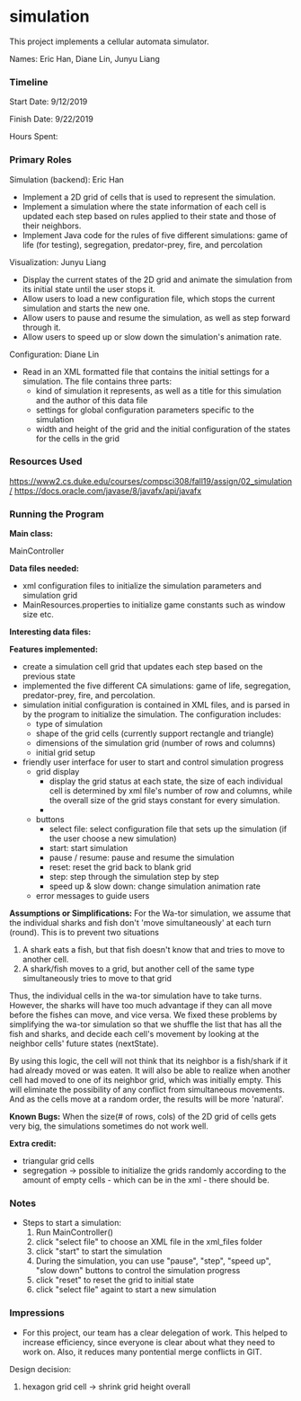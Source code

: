 simulation
====

This project implements a cellular automata simulator.

Names: Eric Han, Diane Lin, Junyu Liang

### Timeline

Start Date: 9/12/2019

Finish Date: 9/22/2019

Hours Spent:

### Primary Roles
Simulation (backend): Eric Han
* Implement a 2D grid of cells that is used to represent the simulation.
* Implement a simulation where the state information of each cell is updated each step based on rules applied to their state and those of their neighbors.
* Implement Java code for the rules of five different simulations: game of life (for testing), segregation, predator-prey, fire, and percolation 

Visualization: Junyu Liang
* Display the current states of the 2D grid and animate the simulation from its initial state until the user stops it.
* Allow users to load a new configuration file, which stops the current simulation and starts the new one.
* Allow users to pause and resume the simulation, as well as step forward through it.
* Allow users to speed up or slow down the simulation's animation rate.

Configuration: Diane Lin
* Read in an XML formatted file that contains the initial settings for a simulation. The file contains three parts:
    * kind of simulation it represents, as well as a title for this simulation and the author of this data file
    * settings for global configuration parameters specific to the simulation
    * width and height of the grid and the initial configuration of the states for the cells in the grid

### Resources Used
https://www2.cs.duke.edu/courses/compsci308/fall19/assign/02_simulation/
https://docs.oracle.com/javase/8/javafx/api/javafx


### Running the Program

**Main class:** 

MainController

**Data files needed:** 
* xml configuration files to initialize the simulation parameters and simulation grid
* MainResources.properties to initialize game constants such as window size etc.

**Interesting data files:**

**Features implemented:** 
* create a simulation cell grid that updates each step based on the previous state
* implemented the five different CA simulations: game of life, segregation, predator-prey, fire, and percolation.
* simulation initial configuration is contained in XML files, and is parsed in by the program to initialize the simulation. The configuration includes:
    * type of simulation
    * shape of the grid cells (currently support rectangle and triangle)
    * dimensions of the simulation grid (number of rows and columns)
    * initial grid setup
* friendly user interface for user to start and control simulation progress
    * grid display
        * display the grid status at each state, the size of each individual cell is determined by xml file's number of row and columns, while the overall size of the grid stays constant for every simulation.
        * 
    * buttons
        * select file: select configuration file that sets up the simulation (if the user choose a new simulation)
        * start: start simulation
        * pause / resume: pause and resume the simulation
        * reset: reset the grid back to blank grid
        * step: step through the simulation step by step
        * speed up & slow down: change simulation animation rate
    * error messages to guide users
    
**Assumptions or Simplifications:**
For the Wa-tor simulation, we assume that the individual sharks and fish don't 'move simultaneously' at each turn (round). This is to prevent two situations
1. A shark eats a fish, but that fish doesn't know that and tries to move to another cell. 
2. A shark/fish moves to a grid, but another cell of the same type simultaneously tries to move to that grid

Thus, the individual cells in the wa-tor simulation have to take turns. However, the sharks will have too much advantage if they can all
move before the fishes can move, and vice versa. We fixed these problems by simplifying the wa-tor simulation so that we shuffle the list
that has all the fish and sharks, and decide each cell's movement by looking at the neighbor cells' future states (nextState).

By using this logic, the cell will not think that its neighbor is a fish/shark if it had already moved or was eaten. It will also be able
to realize when another cell had moved to one of its neighbor grid, which was initially empty. This will eliminate the possibility of any
conflict from simultaneous movements. And as the cells move at a random order, the results will be more 'natural'.

**Known Bugs:**
When the size(# of rows, cols) of the 2D grid of cells gets very big, the simulations sometimes do not work well.

**Extra credit:**
* triangular grid cells
* segregation -> possible to initialize the grids randomly according to the amount of empty cells - which can be in the xml - there should be. 

### Notes
* Steps to start a simulation:
    1. Run MainController()
    2. click "select file" to choose an XML file in the xml_files folder
    3. click "start" to start the simulation
    4. During the simulation, you can use "pause", "step", "speed up", "slow down" buttons to control the simulation progress
    5. click "reset" to reset the grid to initial state
    5. click "select file" againt to start a new simulation 

### Impressions
* For this project, our team has a clear delegation of work. This helped to increase efficiency, since everyone is clear about what they need to work on. Also, it reduces many pontential merge conflicts in GIT. 

Design decision:
1. hexagon grid cell -> shrink grid height overall 